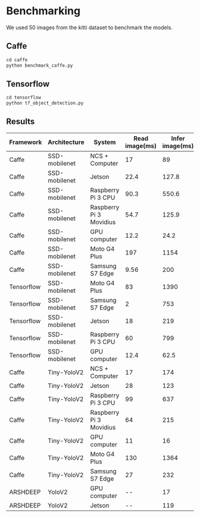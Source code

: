 # Benchmarking
We used 50 images from the kitti dataset to benchmark the models.

## Caffe
```python
cd caffe
python benchmark_caffe.py
```

## Tensorflow
```python
cd tensorflow
python tf_object_detection.py
```
## Results
| Framework | Architecture | System | Read image(ms) | Infer image(ms) | Visualize image(ms) |
| ------------- | ------------- | ------------- | ------------- | ------------- | ------------- |
| Caffe | SSD-mobilenet | NCS + Computer | 17 | 89 | 0.09 |
| Caffe | SSD-mobilenet | Jetson | 22.4 | 127.8 | 0.6 |
| Caffe | SSD-mobilenet | Raspberry Pi 3 CPU | 90.3 | 550.6 | 2.3 |
| Caffe | SSD-mobilenet | Raspberry Pi 3 Movidius | 54.7 | 125.9 | 1.3 |
| Caffe | SSD-mobilenet | GPU computer | 12.2 | 24.2 | 0.1 |
| Caffe | SSD-mobilenet | Moto G4 Plus | 197 | 1154 | 7.7 |
| Caffe | SSD-mobilenet | Samsung S7 Edge | 9.56 | 200 | 0.33 |
| Tensorflow | SSD-mobilenet | Moto G4 Plus | 83 | 1390 | 2.1 |
| Tensorflow | SSD-mobilenet | Samsung S7 Edge | 2 | 753 | 2.1 |
| Tensorflow | SSD-mobilenet | Jetson | 18 | 219 | ~ 0 |
| Tensorflow | SSD-mobilenet | Raspberry Pi 3 CPU | 60 | 799 | ~ 0 |
| Tensorflow | SSD-mobilenet | GPU computer | 12.4 | 62.5 | ~ 0 |
| Caffe | Tiny-YoloV2 | NCS + Computer | 17 | 174 | ~ 0 |
| Caffe | Tiny-YoloV2 | Jetson | 28 | 123 | 1 |
| Caffe | Tiny-YoloV2 | Raspberry Pi 3 CPU | 99 | 637 | 4 |
| Caffe | Tiny-YoloV2 | Raspberry Pi 3 Movidius | 64 | 215 | 0.22 |
| Caffe | Tiny-YoloV2 | GPU computer | 11 | 16 | ~ 0 |
| Caffe | Tiny-YoloV2 | Moto G4 Plus | 130 | 1364 | -- |
| Caffe | Tiny-YoloV2 | Samsung S7 Edge | 27 | 232 | -- |
| ARSHDEEP | YoloV2 | GPU computer | -- | 17 | -- |
| ARSHDEEP | YoloV2 | Jetson | -- | 119 | -- |







